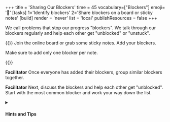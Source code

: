 +++
title = 'Sharing Our Blockers'
time = 45
vocabulary=["Blockers"]
emoji= '🚧'
[tasks]
1='Identify blockers'
2='Share blockers on a board or sticky notes'
[build]
  render = 'never'
  list = 'local'
  publishResources = false
+++

We call problems that stop our progress "blockers". We talk through our blockers regularly and help each other get "unblocked" or "unstuck".

{{<note title="Sharing Our Blockers" type="activity">}}
Join the online board or grab some sticky notes. Add your blockers.

Make sure to add only one blocker per note.

{{</note>}}

**Facilitator** Once everyone has added their blockers, group similar blockers together.

**Facilitator** Next, discuss the blockers and help each other get "unblocked". Start with the most common blocker and work your way down the list.

<details>
<summary>

#### Hints and Tips

</summary>

{{<note title="Example Blockers" type="example">}}

- I can't find a Slack channel people keep mentioning.
- People tell me I should be replying to a Slack message in a thread, and I don't know how.
- I can't open a PR, because...
- How do I fix extra stray files in my PR?
- I don't have a computer so I can't complete my work!
- How do I run Lighthouse?

{{</note>}}

- Everyone should have blockers. If you aren't blocked on anything in the course, do you need to challenge yourself more?
- Ask "stupid" questions. Your question is not stupid! What we are doing is hard, and everyone has questions. If you're stuck, it's likely that someone else is too. Please help others and ask your question!
- If you have other more _advanced_ questions, do write them on the board but **don't** expect to answer them in Blockers. We will work on those in study group.
</details>
